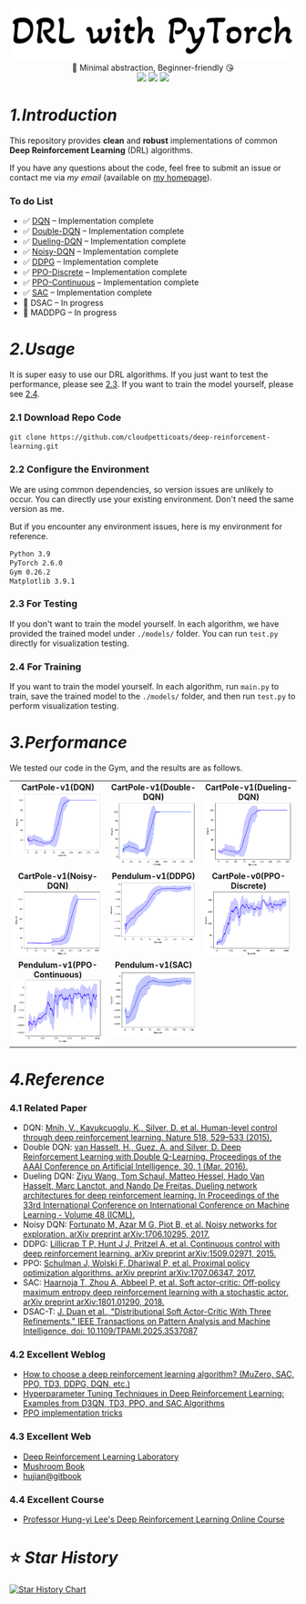 <div align=center>
<img src="./images/icon.png" width=500 />
</div>

<div align=center>
🤩 Minimal abstraction, Beginner-friendly 😘
</div>

<div align=center>
  <img src="https://img.shields.io/badge/Python-blue" />
  <img src="https://img.shields.io/badge/DRL-blueviolet" />
  <a href="https://pytorch.org/"><img src="https://img.shields.io/badge/Pytorch-ff69b4" /></a>
</div>

# _1.Introduction_
This repository provides **clean** and **robust** implementations of common **Deep Reinforcement Learning** (DRL) algorithms.

If you have any questions about the code, feel free to submit an issue or contact me via _my email_ (available on [my homepage](https://github.com/cloudpetticoats)).

### To do List
- ✅ [DQN](https://github.com/cloudpetticoats/deep-reinforcement-learning/tree/main/1.%20DQN) – Implementation complete
- ✅ [Double-DQN](https://github.com/cloudpetticoats/deep-reinforcement-learning/tree/main/2.%20Double-DQN) – Implementation complete
- ✅ [Dueling-DQN](https://github.com/cloudpetticoats/deep-reinforcement-learning/tree/main/3.%20Dueling-DQN) – Implementation complete
- ✅ [Noisy-DQN](https://github.com/cloudpetticoats/deep-reinforcement-learning/tree/main/4.%20Noisy-DQN) – Implementation complete
- ✅ [DDPG](https://github.com/cloudpetticoats/deep-reinforcement-learning/tree/main/5.%20DDPG) – Implementation complete
- ✅ [PPO-Discrete](https://github.com/cloudpetticoats/deep-reinforcement-learning/tree/main/6.%20PPO-Discrete) – Implementation complete
- ✅ [PPO-Continuous](https://github.com/cloudpetticoats/deep-reinforcement-learning/tree/main/7.%20PPO-Continuous) – Implementation complete
- ✅ [SAC](https://github.com/cloudpetticoats/deep-reinforcement-learning/tree/main/9.%20SAC) – Implementation complete
- 🚧 DSAC – In progress
- 🚧 MADDPG – In progress

# _2.Usage_

It is super easy to use our DRL algorithms. If you just want to test the performance, please see [2.3](#23-for-testing). If you want to train the model yourself, please see [2.4](#24-for-training).

### 2.1 Download Repo Code
```
git clone https://github.com/cloudpetticoats/deep-reinforcement-learning.git
```

### 2.2 Configure the Environment

We are using common dependencies, so version issues are unlikely to occur. You can directly use your existing environment. Don't need the same version as me.

But if you encounter any environment issues, here is my environment for reference.
```
Python 3.9
PyTorch 2.6.0
Gym 0.26.2
Matplotlib 3.9.1
```

### 2.3 For Testing

If you don't want to train the model yourself. In each algorithm, we have provided the trained model under `./models/` folder. You can run `test.py` directly for visualization testing.

### 2.4 For Training

If you want to train the model yourself. In each algorithm, run `main.py` to train, save the trained model to the `./models/` folder, and then run `test.py` to perform visualization testing. 

# _3.Performance_

We tested our code in the Gym, and the results are as follows.

<table style="width:100%; text-align:center;">
  <tr>
    <td style="vertical-align: top;">
      <div style="text-align: center;">
        <strong>CartPole-v1(DQN)</strong>
      </div>
      <div>
        <img src="./images/dqn_re.png" alt="Image 1" width="100%" height="100%">
      </div>
    </td>
    <td style="vertical-align: top;">
      <div style="text-align: center;">
        <strong>CartPole-v1(Double-DQN)</strong>
      </div>
      <div>
        <img src="./images/double_dqn_re.png" alt="Image 2" width="100%" height="100%">
      </div>
    </td>
    <td style="vertical-align: top;">
      <div style="text-align: center;">
        <strong>CartPole-v1(Dueling-DQN)</strong>
      </div>
      <div>
        <img src="./images/dueling_dqn_re.png" alt="Image 3" width="100%" height="100%">
      </div>
    </td>
  </tr>
  <tr>
    <td style="vertical-align: top;">
      <div style="text-align: center;">
        <strong>CartPole-v1(Noisy-DQN)</strong>
      </div>
      <div>
        <img src="./images/noisy_dqn_re.png" alt="Image 7" width="100%" height="100%">
      </div>
    </td>
    <td style="vertical-align: top;">
      <div style="text-align: center;">
        <strong>Pendulum-v1(DDPG)</strong>
      </div>
      <div>
        <img src="./images/ddpg_re.png" alt="Image 4" width="100%" height="100%">
      </div>
    </td>
    <td style="vertical-align: top;">
      <div style="text-align: center;">
        <strong>CartPole-v0(PPO-Discrete)</strong>
      </div>
      <div>
        <img src="./images/ppo_d_re.png" alt="Image 5" width="100%" height="100%">
      </div>
    </td>
  </tr>
  <tr>
    <td style="vertical-align: top;">
      <div style="text-align: center;">
        <strong>Pendulum-v1(PPO-Continuous)</strong>
      </div>
      <div>
        <img src="./images/ppo_c_re.png" alt="Image 6" width="100%" height="100%">
      </div>
    </td>    
    <td style="vertical-align: top;">
      <div style="text-align: center;">
        <strong>Pendulum-v1(SAC)</strong>
      </div>
      <div>
        <img src="./images/sac.png" alt="Image 7" width="100%" height="100%">
      </div>
    </td>

  </tr>
</table>

# _4.Reference_
### 4.1 Related Paper
- DQN: [Mnih, V., Kavukcuoglu, K., Silver, D. et al. Human-level control through deep reinforcement learning. Nature 518, 529–533 (2015).](https://www.nature.com/articles/nature14236?source=post_page)
- Double DQN: [van Hasselt, H., Guez, A. and Silver, D. Deep Reinforcement Learning with Double Q-Learning. Proceedings of the AAAI Conference on Artificial Intelligence. 30, 1 (Mar. 2016).](https://ojs.aaai.org/index.php/AAAI/article/view/10295)
- Dueling DQN: [Ziyu Wang, Tom Schaul, Matteo Hessel, Hado Van Hasselt, Marc Lanctot, and Nando De Freitas. Dueling network architectures for deep reinforcement learning. In Proceedings of the 33rd International Conference on International Conference on Machine Learning - Volume 48 (ICML).](https://dl.acm.org/doi/10.5555/3045390.3045601)
- Noisy DQN: [Fortunato M, Azar M G, Piot B, et al. Noisy networks for exploration. arXiv preprint arXiv:1706.10295, 2017.](https://arxiv.org/abs/1706.10295)
- DDPG: [Lillicrap T P, Hunt J J, Pritzel A, et al. Continuous control with deep reinforcement learning. arXiv preprint arXiv:1509.02971, 2015.](https://arxiv.org/abs/1509.02971)
- PPO: [Schulman J, Wolski F, Dhariwal P, et al. Proximal policy optimization algorithms. arXiv preprint arXiv:1707.06347, 2017.](https://arxiv.org/abs/1707.06347)
- SAC: [Haarnoja T, Zhou A, Abbeel P, et al. Soft actor-critic: Off-policy maximum entropy deep reinforcement learning with a stochastic actor. arXiv preprint arXiv:1801.01290, 2018.](https://arxiv.org/abs/1801.01290)
- DSAC-T: [J. Duan et al., "Distributional Soft Actor-Critic With Three Refinements," IEEE Transactions on Pattern Analysis and Machine Intelligence, doi: 10.1109/TPAMI.2025.3537087](https://ieeexplore.ieee.org/abstract/document/10858686)
### 4.2 Excellent Weblog
- [How to choose a deep reinforcement learning algorithm? (MuZero, SAC, PPO, TD3, DDPG, DQN, etc.)](https://zhuanlan.zhihu.com/p/342919579)
- [Hyperparameter Tuning Techniques in Deep Reinforcement Learning: Examples from D3QN, TD3, PPO, and SAC Algorithms](https://zhuanlan.zhihu.com/p/345353294)
- [PPO implementation tricks](https://zhuanlan.zhihu.com/p/512327050)
### 4.3 Excellent Web
- [Deep Reinforcement Learning Laboratory](https://www.deeprlhub.com/)
- [Mushroom Book](https://datawhalechina.github.io/easy-rl/#/)
- [hujian@gitbook](https://hujian.gitbook.io/deep-reinforcement-learning)
### 4.4 Excellent Course
- [Professor Hung-yi Lee's Deep Reinforcement Learning Online Course](https://www.youtube.com/watch?v=z95ZYgPgXOY&list=PLJV_el3uVTsODxQFgzMzPLa16h6B8kWM_&index=1)

# ⭐️ _Star History_
[![Star History Chart](https://api.star-history.com/svg?repos=cloudpetticoats/deep-reinforcement-learning&type=Date)](https://star-history.com/#cloudpetticoats/deep-reinforcement-learning&Date)
